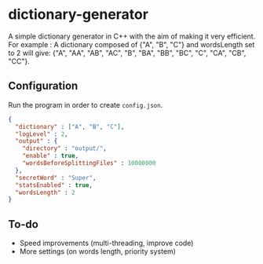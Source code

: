 # dictionary-generator

A simple dictionary generator in C++ with the aim of making it very efficient.  
For example : A dictionary composed of {"A", "B", "C"} and wordsLength set to 2 will give:
{"A", "AA", "AB", "AC", "B", "BA", "BB", "BC", "C", "CA", "CB", "CC"}.

## Configuration

Run the program in order to create `config.json`.
```json
{
  "dictionary" : ["A", "B", "C"],
  "logLevel" : 2,
  "output" : {
    "directory" : "output/",
    "enable" : true,
    "wordsBeforeSplittingFiles" : 10000000
  },
  "secretWord" : "Super",
  "statsEnabled" : true,
  "wordsLength" : 2
}
```

## To-do

- Speed improvements (multi-threading, improve code)
- More settings (on words length, priority system)